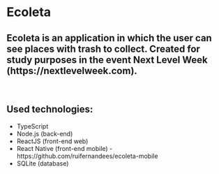 <h1>Ecoleta</h1>
<h2>Ecoleta is an application in which the user can see places with trash to collect. Created for study purposes in the event Next Level Week (https://nextlevelweek.com).</h2>
<br>
<h2>Used technologies:</h2>
<ul>
    <li>TypeScript</li>
    <li>Node.js (back-end)</li>
    <li>ReactJS (front-end web)</li>
    <li>React Native (front-end mobile) - https://github.com/ruifernandees/ecoleta-mobile</li>
    <li>SQLite (database)</li>
</ul>
